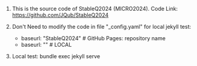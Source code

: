 1. This is the source code of StableQ2024 (MICRO2024). Code Link: https://github.com/JQub/StableQ2024

2. Don't Need to modify the code in file "_config.yaml" for local jekyll test: 
    - baseurl: "StableQ2024" # GitHub Pages: repository name
    - baseurl: "" # LOCAL
  
3. Local test: bundle exec jekyll serve
